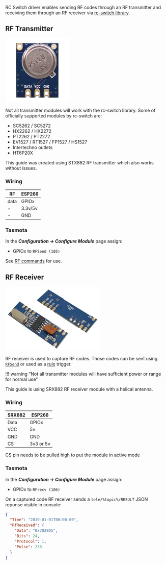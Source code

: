 RC Switch driver enables sending RF codes through an RF transmitter and receiving them through an RF receiver via [rc-switch library](https://github.com/sui77/rc-switch/).

## RF Transmitter
![](_media/peripherals/STX882.jpg)

Not all transmitter modules will work with the rc-switch library.
Some of officially supported modules by rc-switch are:

- SC5262 / SC5272
- HX2262 / HX2272
- PT2262 / PT2272
- EV1527 / RT1527 / FP1527 / HS1527
- Intertechno outlets
- HT6P20X

This guide was created using STX882 RF transmitter which also works without issues.

### Wiring
| RF   | ESP266 |
|---|---|
|data   |GPIOx   |
|+   | 3.3v/5v  |
|-  |GND    |

### Tasmota
In the **_Configuration -> Configure Module_** page assign:

- GPIOx to `RFSend (105)`   

See [RF commands](Commands.md#rf-communication) for use. 

## RF Receiver
![](_media/peripherals/SRX882.jpg)

RF receiver is used to capture RF codes. Those codes can be sent using [`RFSend`](Commands.md#rfsend) or used as a [rule](Rules) trigger.   

!!! warning "Not all transmitter modules will have sufficient power or range for normal use" 

This guide is using SRX882 RF receiver module with a helical antenna. 

### Wiring
| SRX882   | ESP266 |
|---|---|
|Data   |GPIOx   |
|VCC   | 5v  |
|GND  |GND    |
|CS  |3v3 or 5v   |

CS pin needs to be pulled high to put the module in active mode

### Tasmota
In the **_Configuration -> Configure Module_** page assign:

- GPIOx to `RFrecv (106)`   

On a captured code RF receiver sends a `tele/%topic%/RESULT` JSON reponse visible in console:

```json
{
  "Time": "2019-01-01T00:00:00",
  "RfReceived": {
    "Data": "0x7028D5",
    "Bits": 24,
    "Protocol": 1,
    "Pulse": 238
  }
}
```
